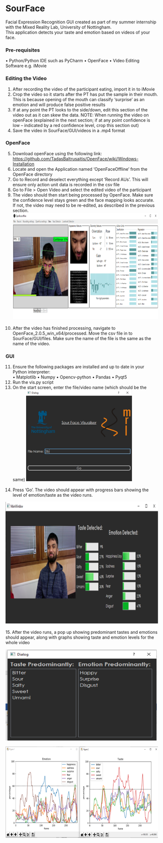 # SourFace

Facial Expression Recognition GUI created as part of my summer internship with the Mixed Reality Lab, University of Nottingham.\
This application detects your taste and emotion based on videos of your face.

### Pre-requisites 
•	Python/Python IDE such as PyCharm
•	OpenFace
•	Video Editing Software e.g. iMovie 

### Editing the Video
1.	After recording the video of the participant eating, import it in to iMovie 
2.	Crop the video so it starts after the PT has put the sample in their mouth. This is because opening of the mouth can classify ‘surprise’ as an emotion and will produce false positive results
3.	If at any point the PT looks to the side/down, edit this section of the video out as it can skew the data. 
NOTE: When running the video on openFace (explained in the next section; if at any point confidence is low – indicated by a red confidence level, crop this section out) 
4.	Save the video in SourFace/GUI/videos in a .mp4 format 

### OpenFace
5.	Download openFace using the following link: https://github.com/TadasBaltrusaitis/OpenFace/wiki/Windows-Installation
6.	Locate and open the Application named ‘OpenFaceOffline’ from the OpenFace directory
7.	Go to Record and deselect everything except ‘Record AUs’. This will ensure only action unit data is recorded in the csv file
8.	Go to File > Open Video and select the edited video of the participant
9.	The video should then start being processed by OpenFace. Make sure the confidence level stays green and the face mapping looks accurate. If not, the video may need to be re-edited, as described in the previous section. 
<img src = "https://github.com/humaira99/SourFace/blob/master/openface.png?raw=true" width = "652px" height = "350px"><br><br>
10.	After the video has finished processing, navigate to OpenFace_2.0.5_win_x64/processed. Move the csv file in to SourFace/GUI/files. Make sure the name of the file is the same as the name of the video. 

### GUI
11.	Ensure the following packages are installed and up to date in your Python interpreter:   
•	Matplotlib 
•	Numpy
•	Opencv-python
•	Pandas
•	Pyqt5
12.	Run the vis.py script
13.	On the start screen, enter the file/video name (which should be the same) 
<img src = "https://github.com/humaira99/SourFace/blob/master/start.png?raw=true" width = "350px" height = "300px"><br><br>
14.	Press ‘Go’. The video should appear with progress bars showing the level of emotion/taste as the video runs. 

<img src = "https://github.com/humaira99/SourFace/blob/master/app.png?raw=true" width = "652px" height = "400px"><br><br>
15.	After the video runs, a pop up showing predominant tastes and emotions should appear, along with graphs showing taste and emotion levels for the whole video

<img src = "https://github.com/humaira99/SourFace/blob/master/pred.png?raw=true" width = "500px" height = "300px"><br><br>
<img src = "https://github.com/humaira99/SourFace/blob/master/graph.png?raw=true" width = "652px" height = "300px"><br><br>

